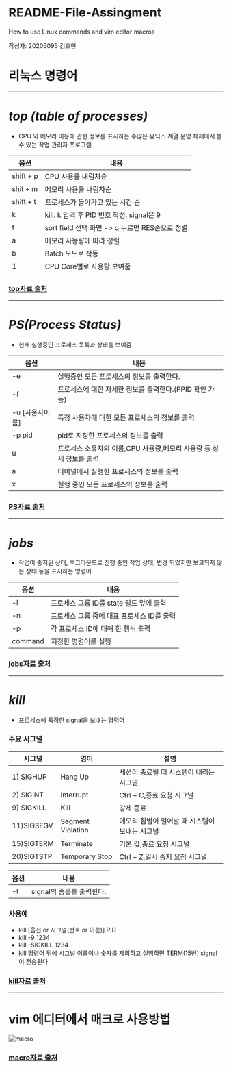 # README-File-Assingment
How to use Linux commands and vim editor macros

작성자: 20205095 김호현 

# 리눅스 명령어
---
# ***top (table of processes)***

* CPU 와 메모리 이용에 관한 정보를 표시하는 수많은 유닉스 계열 운영 체제에서 볼 수 있는 작업 관리자 
	프로그램
	
|옵션|내용|
|-----|-----|	
|shift + p | CPU 사용률 내림차순|
| shit + m | 메모리 사용률 내림차순|
| shift + t | 프로세스가 돌아가고 있는 시간 순|
| k | kill. k 입력 후 PID 번호 작성. signal은 9|
| f | sort field 선택 화면 -> q 누르면 RES순으로 정렬|
| a | 메모리 사용량에 따라 정렬|
| b | Batch 모드로 작동|
| 1 | CPU Core별로 사용량 보여줌|

### [top자료 출처](https://zzsza.github.io/development/2018/07/18/linux-top/ "top Explanation")
---

# ***PS(Process Status)***
* 현재 실행중인 프로세스 목록과 상태를 보여줌

|옵션|내용|
|-----|-----|
|-e|실행중인 모든 프로세스의 정보를 출력한다.|
|-f|프로세스에 대한 자세한 정보를 출력한다.(PPID 확인 가능)|
|-u [사용자이름]|특정 사용자에 대한 모든 프로세스의 정보를 출력|
|-p pid|pid로 지정한 프로세스의 정보를 출력|
|u|프로세스 소유자의 이름,CPU 사용량,메모리 사용량 등 상세 정보를 출력|
|a|터미널에서 실행한 프로세스의 정보를 출력|
|x|실행 중인 모든 프로세스의 정보를 출력|
### [PS자료 출처](https://blog.naver.com/PostView.nhn?isHttpsRedirect=true&blogId=jsky10503&logNo=220728880785&parentCategoryNo=&categoryNo=109&viewDate=&isShowPopularPosts=false&from=postView "PS Explanation")

---
# ***jobs***
* 작업이 중지된 상태, 백그라운드로 진행 중인 작업 상태, 변경 되었지만 보고되지 않은 상태 등을 표시하는 명령어

|옵션|내용|
|-----|-----|
|-l|프로세스 그룹 ID를 state 필드 앞에 출력|
|-n|프로세스 그룹 중에 대표 프로세스 ID를 출력|
|-p|각 프로세스 ID에 대해 한 행씩 출력|
|command|지정한 명령어를 실행|

### [jobs자료 출처](https://hbase.tistory.com/265 "jobs Explanation")

---
# ***kill***
* 프로세스에 특정한 signal을 보내는 명령어
### 주요 시그널

|시그널|영어|설명|
|-----|-----|-----|
|1) SIGHUP|Hang Up|세션이 종료될 때 시스템이 내리는 시그널|
|2) SIGINT|Interrupt|Ctrl + C,종료 요청 시그널|
|9) SIGKILL|Kill|강제 종료 |
|11)SIGSEGV|Segment Violation|메모리 침범이 일어날 때 시스템이 보내는 시그널|
|15)SIGTERM|Terminate|기본 값,종료 요청 시그널|
|20)SIGTSTP|Temporary Stop|Ctrl + Z,일시 중지 요청 시그널|

|옵션|내용|
|-----|-----|
|-l|signal의 종류를 출력한다.|
### 사용예
* kill [옵션 or 시그널(번호 or 이름)] PID
* kill -9 1234
* kill -SIGKILL 1234
* kill 명령어 뒤에 시그널 이름이나 숫자를 제외하고 실행하면 TERM(15번) signal 이 전송된다

### [kill자료 출처](https://jhnyang.tistory.com/143 "kill Explanation")
---

# vim 에디터에서 매크로 사용방법

![macro](https://user-images.githubusercontent.com/106680760/171987897-1af9f981-9ca5-4903-b8d8-e34dee316047.PNG)

### [macro자료 출처](https://clem.tistory.com/29 "macro Explanation")
